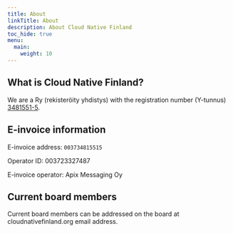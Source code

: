 ```yaml
---
title: About
linkTitle: About
description: About Cloud Native Finland
toc_hide: true
menu:
  main:
    weight: 10
---
```


## What is Cloud Native Finland?

We are a Ry (rekisteröity yhdistys) with the registration number (Y-tunnus)
[3481551-5](https://tietopalvelu.ytj.fi/yritys/3481551-5).

## E-invoice information 

E-invoice address: `003734815515`

Operator ID: 003723327487

E-invoice operator: Apix Messaging Oy

## Current board members

Current board members can be addressed on the board at cloudnativefinland.org email address.
